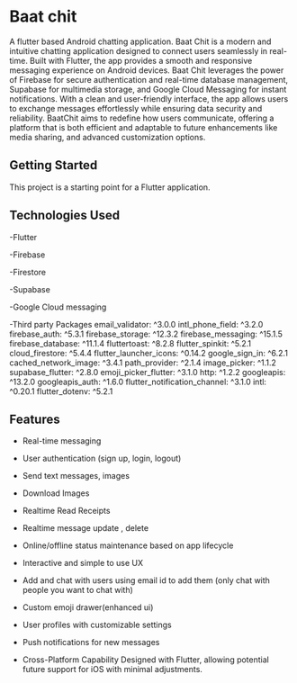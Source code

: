 # Baat chit

A flutter based Android chatting application.
Baat Chit is a modern and intuitive chatting application designed to connect users seamlessly in real-time. Built with Flutter, the app provides a smooth and responsive messaging experience on Android devices. Baat Chit leverages the power of Firebase for secure authentication and real-time database management, Supabase for multimedia storage, and Google Cloud Messaging for instant notifications. With a clean and user-friendly interface, the app allows users to exchange messages effortlessly while ensuring data security and reliability. BaatChit aims to redefine how users communicate, offering a platform that is both efficient and adaptable to future enhancements like media sharing, and advanced customization options.

## Getting Started

This project is a starting point for a Flutter application.

## Technologies Used

-Flutter

-Firebase

-Firestore

-Supabase

-Google Cloud messaging

-Third party Packages
  email_validator: ^3.0.0
  intl_phone_field: ^3.2.0
  firebase_auth: ^5.3.1
  firebase_storage: ^12.3.2
  firebase_messaging: ^15.1.5
  firebase_database: ^11.1.4
  fluttertoast: ^8.2.8
  flutter_spinkit: ^5.2.1
  cloud_firestore: ^5.4.4
  flutter_launcher_icons: ^0.14.2
  google_sign_in: ^6.2.1
  cached_network_image: ^3.4.1
  path_provider: ^2.1.4
  image_picker: ^1.1.2
  supabase_flutter: ^2.8.0
  emoji_picker_flutter: ^3.1.0
  http: ^1.2.2
  googleapis: ^13.2.0
  googleapis_auth: ^1.6.0
  flutter_notification_channel: ^3.1.0
  intl: ^0.20.1
  flutter_dotenv: ^5.2.1

## Features


- Real-time messaging

- User authentication (sign up, login, logout)

- Send text messages, images

- Download Images

- Realtime Read Receipts 

- Realtime message update , delete

- Online/offline status maintenance based on app lifecycle

- Interactive and simple  to use UX

- Add and chat with users using email id to add them (only chat with people you want to chat with)

- Custom emoji drawer(enhanced ui)

- User profiles with customizable settings

- Push notifications for new messages

- Cross-Platform Capability
  Designed with Flutter, allowing potential future support for iOS with minimal adjustments.



